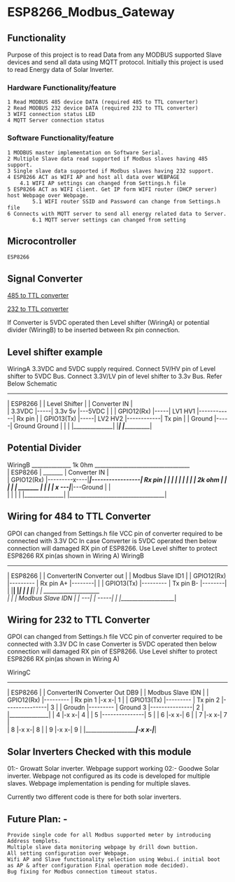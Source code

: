 # ESP8266_Modbus_Gateway
## Functionality
Purpose of this project is to read Data from any MODBUS supported Slave devices and send all data using MQTT protocol.
Initially this project is used to read Energy data of Solar Inverter.
### Hardware Functionality/feature
    1 Read MODBUS 485 device DATA (required 485 to TTL converter)
    2 Read MODBUS 232 device DATA (required 232 to TTL converter)
    3 WIFI connection status LED
    4 MQTT Server connection status

### Software Functionality/feature
    1 MODBUS master implementation on Software Serial.
    2 Multiple Slave data read supported if Modbus slaves having 485 support.
    3 Single slave data supported if Modbus slaves having 232 support.
    4 ESP8266 ACT as WIFI AP and host all data over WEBPAGE
        4.1 WIFI AP settings can changed from Settings.h file
    5 ESP8266 ACT as WIFI client. Get IP form WIFI router (DHCP server) host Webpage over Webpage.
            5.1 WIFI router SSID and Password can change from Settings.h file
    6 Connects with MQTT server to send all energy related data to Server.
            6.1 MQTT server settings can changed from setting


## Microcontroller
    ESP8266
    
## Signal Converter
   
   [485 to TTL converter](https://www.electronicscomp.com/max485-ttl-to-rs485-converter-module?gclid=CjwKCAiAkJKCBhAyEiwAKQBCkoxbn-8rlNY114U2x71h_flPPNCf_5Ni4GM02lLAEJ38-YPnXbK6nhoCUAcQAvD_BwE)
   
   [232 to TTL converter](https://robu.in/product/rs232-ttl-serial-interface-module/?gclid=CjwKCAiAkJKCBhAyEiwAKQBCkgIN-yrhdd6_wyIXP5qCthopTfJAA-sbHb9fbLRpuPTNscY9_d2LrRoCVokQAvD_BwE)

        
If Converter is 5VDC operated then Level shifter (WiringA) or potential divider (WiringB) to be inserted between Rx pin connection.

## Level shifter example
WiringA
    3.3VDC and 5VDC supply required.
    Connect 5V/HV pin of Level shifter to 5VDC Bus.
    Connect 3.3V/LV pin of level shifter to 3.3v Bus.
    Refer Below Schematic
 ______________       __________________               ____________________________        
|  ESP8266     |     |  Level Shifter    |            |  Converter IN              |        
|  3.3VDC      |-----| 3.3v          5v  |---5VDC     |                            |
|  GPIO12(Rx)  |-----| LV1           HV1 |------------|    Rx pin                  |
|  GPIO13(Tx)  |-----| LV2           HV2 |------------|    Tx pin                  |
|  Ground      |-----| Ground     Ground |            |                            |
|______________|     |___________________|            |____________________________| 


## Potential Divider
WiringB
 ______________                    1k 0hm                __________________________________        
|  ESP8266     |               _______                  |          Converter IN            |      
|  GPIO12(Rx)  |---------x----|_______|-----------------|    Rx pin                        |
|              |         |                              |                                  |
|              |         |      2k ohm                  |                                  |
|              |         |     _______                  |                                  |
|              |         x ---|_______|---Ground        |                                  |               
|              |                                        |                                  |
|______________|                                        |__________________________________|  


## Wiring for 484 to TTL Converter
GPOI can changed from Settings.h file
VCC pin of converter required to be connected with 3.3V DC
In case Converter is 5VDC operated then below connection will damaged RX pin of ESP8266.
Use Level shifter to protect ESP8266 RX pin(as shown in Wiring A)
WiringB
 ______________            ___________________________________          ____________________ 
|  ESP8266     |          |  ConverterIN     Converter out    |        | Modbus Slave ID1   |
|  GPIO12(Rx)  |--------- |    Rx pin              A+         |--------|                    |
|  GPIO13(Tx)  |--------- |    Tx pin              B-         |--------|                    |
|______________|          |___________________________________|   | |  |____________________|
                                                                  | |    ____________________     
                                                                  | |  | Modbus Slave IDN   |
                                                                  | ---|                    |
                                                                  -----|                    |
                                                                       |____________________|

## Wiring for 232 to TTL Converter
GPOI can changed from Settings.h file
VCC pin of converter required to be connected with 3.3V DC
In case Converter is 5VDC operated then below connection will damaged RX pin of ESP8266.
Use Level shifter to protect ESP8266 RX pin(as shown in Wiring A)

WiringC
 ______________            _____________________________________                 ___________________ 
|  ESP8266     |          |  ConverterIN     Converter Out DB9  |               | Modbus Slave IDN  |
|  GPIO12(Rx)  |--------- |    Rx pin           1               |-x           x-|         1         |
|  GPIO13(Tx)  |--------- |    Tx pin           2               |---------------|         3         |
|  Groudn      |--------- |    Ground           3               |---------------|         2         |
|______________|          |                     4               |-x           x-|         4         |
                          |                     5               |---------------|         5         |
                          |                     6               |-x           x-|         6         |
                          |                     7               |-x           x-|         7         |                
                          |                     8               |-x           x-|         8         |
                          |                     9               |-x           x-|         9         |
                          |_____________________________________|-x           x-|___________________|
                          
                          
## Solar Inverters Checked with this module
01:- Growatt Solar inverter.
        Webpage support working
02:- Goodwe Solar inverter.
        Webpage not configured as its code is developed for multiple slaves. Webpage implementation is pending for multiple slaves.

Currently two different code is there for both solar inverters.
## Future Plan: - 
    Provide single code for all Modbus supported meter by introducing Address templets.
    Multiple slave data monitoring webpage by drill down buttion.
    All setting configuration over Webpage.
    Wifi AP and Slave functionality selection using Webui.( initial boot as AP & after configuration Final operation mode decided).
    Bug fixing for Modbus connection timeout status.



